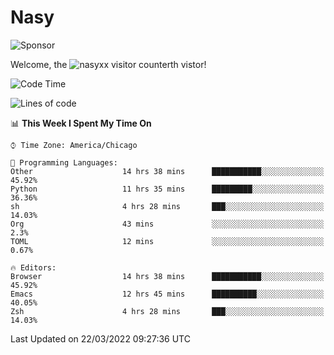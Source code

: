 # Nasy

<!--
<p align="center">
<img height="200" src="https://github-readme-stats.vercel.app/api?username=nasyxx&count_private=true&show_icons=true&theme=dracula&include_all_commits=true"/>
<img height="200" src="https://github-readme-stats.vercel.app/api/top-langs/?username=nasyxx&theme=dracula&hide=html,jupyter+notebook&count_private=true&show_icons=true"/>
</p>

  
----------------
-->

![Sponsor](https://img.shields.io/static/v1.svg?label=Sponsor&message=%E2%9D%A4&logo=GitHub&style=flat&color=pink)
 
Welcome, the ![nasyxx visitor counter](https://count.getloli.com/get/@nasyxx?theme=rule34)th vistor!
 
<!--START_SECTION:waka-->
![Code Time](http://img.shields.io/badge/Code%20Time-2%2C059%20hrs%2053%20mins-blue)

![Lines of code](https://img.shields.io/badge/From%20Hello%20World%20I%27ve%20Written-5%20Million%20lines%20of%20code-blue)

📊 **This Week I Spent My Time On** 

```text
⌚︎ Time Zone: America/Chicago

💬 Programming Languages: 
Other                    14 hrs 38 mins      ███████████░░░░░░░░░░░░░░   45.92% 
Python                   11 hrs 35 mins      █████████░░░░░░░░░░░░░░░░   36.36% 
sh                       4 hrs 28 mins       ███░░░░░░░░░░░░░░░░░░░░░░   14.03% 
Org                      43 mins             ░░░░░░░░░░░░░░░░░░░░░░░░░   2.3% 
TOML                     12 mins             ░░░░░░░░░░░░░░░░░░░░░░░░░   0.67%

🔥 Editors: 
Browser                  14 hrs 38 mins      ███████████░░░░░░░░░░░░░░   45.92% 
Emacs                    12 hrs 45 mins      ██████████░░░░░░░░░░░░░░░   40.05% 
Zsh                      4 hrs 28 mins       ███░░░░░░░░░░░░░░░░░░░░░░   14.03%

```


 Last Updated on 22/03/2022 09:27:36 UTC
<!--END_SECTION:waka-->

<!-- ![visitors](https://visitor-badge.laobi.icu/badge?page_id=nasyxx.nasyxx) -->
